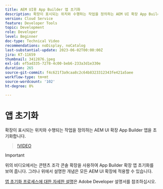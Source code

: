 ```yaml
---
title: AEM UI용 App Builder 앱 초기화
description: 확장이 표시되는 위치와 수행하는 작업을 정의하는 AEM UI 확장 App Builder 앱을 초기화하는 방법에 대해 알아봅니다.
version: Cloud Service
feature: Developer Tools
topic: Development
role: Developer
level: Beginner
doc-type: Technical Video
recommendations: noDisplay, noCatalog
last-substantial-update: 2023-06-02T00:00:00Z
jira: KT-11659
thumbnail: 3412876.jpeg
exl-id: ef5ad335-7278-4c00-beb6-233a3d1e330e
duration: 265
source-git-commit: f4c621f3a9caa8c2c64b8323312343fe421a5aee
workflow-type: tm+mt
source-wordcount: '102'
ht-degree: 0%

---
```


# 앱 초기화

확장이 표시되는 위치와 수행되는 작업을 정의하는 AEM UI 확장 App Builder 앱을 초기화합니다.

>[!VIDEO](https://video.tv.adobe.com/v/3412876?quality=12&learn=on)

>[!IMPORTANT]
>
> 위의 비디오에서는 콘텐츠 조각 콘솔 확장을 사용하여 App Builder 확장 앱 초기화를 보여 줍니다. 그러나 위에서 설명한 개념은 모든 AEM UI 확장에 적용할 수 있습니다.

[앱 초기화 프로세스에 대한 자세한 설명](https://developer.adobe.com/uix/docs/services/aem-cf-console-admin/code-generation/#launch-code-generation-during-project-initialization)은 Adobe Developer 설명서를 참조하십시오.
